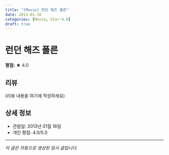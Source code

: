 ```yaml
---
title: "[Movie] 런던 해즈 폴른"
date: 2013-01-16
categories: [Movie, Star-4.0]
draft: true
---
```


# 런던 해즈 폴른

**평점:** ★ 4.0

## 리뷰

(리뷰 내용을 여기에 작성하세요)

## 상세 정보

- 관람일: 2013년 01월 16일
- 개인 평점: 4.0/5.0

---

*이 글은 자동으로 생성된 임시 글입니다.*
